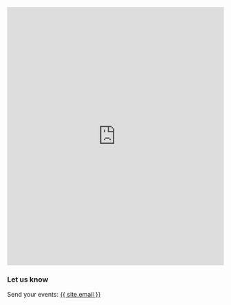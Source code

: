<div class="span3">
<div id="upcoming"></div><!--/span-->
</div>
<div class="span9">
	<!-- <h3>Send your events: <a href="mail:info@stl.ist">info@stl.ist</a></h3> -->
	<iframe src="https://calendar.google.com/calendar/embed?mode=AGENDA&amp;height=600&amp;wkst=1&amp;bgcolor=%23ffffff&amp;src=fabricatorz.com_hc6jko863o0die3f83d8os6j8g%40group.calendar.google.com&amp;color=%232F6309&amp;ctz=America%2FChicago" style="border-width:0" width="100%" height="600" frameborder="0" scrolling="no"></iframe>
</div><!--/span-->


### Let us know

Send your events: <a href="mail:{{ site.email }}">{{ site.email }}</a>
